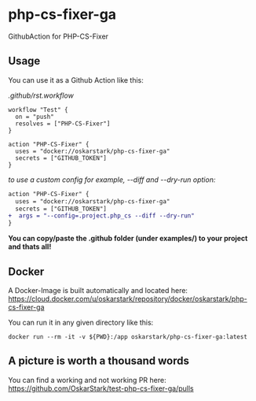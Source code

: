 # php-cs-fixer-ga
GithubAction for PHP-CS-Fixer

## Usage

You can use it as a Github Action like this:

_.github/rst.workflow_
```
workflow "Test" {
  on = "push"
  resolves = ["PHP-CS-Fixer"]
}

action "PHP-CS-Fixer" {
  uses = "docker://oskarstark/php-cs-fixer-ga"
  secrets = ["GITHUB_TOKEN"]
}
```

_to use a custom config for example, --diff and --dry-run option:_
```diff
action "PHP-CS-Fixer" {
  uses = "docker://oskarstark/php-cs-fixer-ga"
  secrets = ["GITHUB_TOKEN"]
+  args = "--config=.project.php_cs --diff --dry-run"
}
```

**You can copy/paste the .github folder (under examples/) to your project and thats all!**

## Docker

A Docker-Image is built automatically and located here:
https://cloud.docker.com/u/oskarstark/repository/docker/oskarstark/php-cs-fixer-ga

You can run it in any given directory like this:

`docker run --rm -it -v ${PWD}:/app oskarstark/php-cs-fixer-ga:latest`

## A picture is worth a thousand words

You can find a working and not working PR here:
https://github.com/OskarStark/test-php-cs-fixer-ga/pulls
